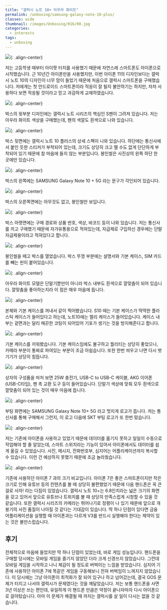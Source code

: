 ```yaml
---
title: "갤럭시 노트 10+ 아우라 화이트"
permalink: /unboxing/samsung-galaxy-note-10-plus/
classes: wide
thumbnail: /images/Unboxing/016/00.jpg
categories:
  - interests
tags:
  - unboxing
---
```


![](/images/Unboxing/016/00.jpg){: .align-center}

저는 고등학생 때부터 아이팟 터치를 사용했기 때문에 자연스레 스마트폰도 아이폰으로 시작했습니다. 근 10년간 아이폰만을 사용했지만, 이번 아이폰 11의 디자인보다는 갤럭시 노트 10의 디자인이 너무 맘이 들었기 때문에 처음으로 갤럭시 스마트폰을 구매했습니다. 저에게는 첫 안드로이드 스마트폰이라 적응이 잘 될지 불안하기는 하지만, 차차 사용하다 보면 적응될 것이라고 믿고 과감하게 교체하였습니다.

![](/images/Unboxing/016/01.jpg){: .align-center}

박스의 윗부분 디자인에는 갤럭시 노트 시리즈의 핵심인 S펜이 그려져 있습니다. 저는 아우라 화이트 색상을 구매했는데, 펜의 색깔도 흰색으로 나와 있습니다.

![](/images/Unboxing/016/02.jpg){: .align-center}

박스 뒷면에는 갤럭시 노트 10 플러스의 상세 스펙이 나와 있습니다. 하단에는 통신사에서 붙인 듯한 스티커가 부착되어 있는데, 크기도 상당히 크고 뗄 수도 없게 단단하게 부착되어 있기 때문에 참 마음에 들지 않는 부분입니다. 봉인씰은 사진상의 왼쪽 하단 한 곳에만 있습니다.

![](/images/Unboxing/016/03.jpg){: .align-center}

박스의 왼쪽에는 SAMSUNG Galaxy Note 10 + 5G 라는 문구가 각인되어 있습니다.

![](/images/Unboxing/016/04.jpg){: .align-center}

박스의 오른쪽면에는 아무것도 없고, 봉인씰만 보입니다.

![](/images/Unboxing/016/05.jpg){: .align-center}

박스 아랫면에는 구매 경로와 상품 번호, 색상, 바코드 등이 나와 있습니다. 저는 통신사를 끼고 구매했기 때문에 자가유통용으로 적혀있는데, 자급제로 구입하신 경우에는 단말자급제용이라고 적혀있다고 합니다.

![](/images/Unboxing/016/06.jpg){: .align-center}

봉인씰을 떼고 박스를 열었습니다. 박스 뚜껑 부분에는 설명서와 기본 케이스, SIM 카드를 빼는 핀이 붙어있습니다.

![](/images/Unboxing/016/07.jpg){: .align-center}

아우라 화이트 모델은 단말기뿐만이 아니라 박스 내부도 흰색으로 깔맞춤이 되어 있습니다. 깔맞춤을 좋아하는지라 이 점은 매우 마음에 듭니다.

![](/images/Unboxing/016/08.jpg){: .align-center}

본체와 기본 케이스를 꺼내서 같이 찍어봤습니다. S10 때는 기본 케이스가 딱딱한 플라스틱 케이스가 들어있다고 하는데, 노트10에는 젤리 케이스가 들어있습니다. 케이스 내부는 겉면과는 달리 매끈한 코팅이 되어있어 기포가 생기는 것을 방지해준다고 합니다.

![](/images/Unboxing/016/09.jpg){: .align-center}

기본 케이스를 끼워봤습니다. 기본 케이스임에도 불구하고 퀄리티는 상당히 좋았으나, 카메라 부분이 통짜로 파여있는 부분이 조금 아쉽습니다. 또한 한번 씌우고 나면 다시 벗기기가 상당히 힘듭니다.

![](/images/Unboxing/016/10.jpg){: .align-center}

상자의 구성품을 마저 보면 25W 충전기, USB-C to USB-C 케이블, AKG 이어폰(USB-C타입), 펜 촉 교환 도구 등이 들어있습니다. 단말기 색상에 맞춰 모두 흰색으로 깔맞춤이 되어 있는 것이 매우 마음에 듭니다.

![](/images/Unboxing/016/11.jpg){: .align-center}

부팅 화면에는 SAMSUNG Galaxy Note 10+ 5G 라고 멋지게 로고가 뜹니다. 저는 통신사를 통해 구매해서 그런지, 이 로고 다음에 SKT 부팅 로고가 또 한번 떴습니다.

![](/images/Unboxing/016/12.jpg){: .align-center}

저는 기존에 아이폰을 사용하고 있었기 때문에 데이터를 옮기지 못하고 일일이 수동으로 작업해야 할 줄 알았는데, 스마트 스위치라는 기능이 있어서 아이폰에서도 데이터를 쉽게 옮길 수 있었습니다. 사진, 메시지, 전화번호부, 심지어는 어플리케이션까지 복사할 수 있습니다. 이런 건 예상하지 못했기 때문에 조금 놀라웠습니다.

![](/images/Unboxing/016/13.jpg){: .align-center}

기존에 사용하던 아이폰 7 과의 크기 비교입니다. 아이폰 7은 좋은 스마트폰이지만 작은 크기로 인해 유튜브 등의 컨텐츠를 볼 때 상당히 불편했었기 때문에 다음 핸드폰은 꼭 큰 걸로 사자! 라는 다짐이 있었습니다. 갤럭시 노트 10+는 6.8인치라는 넓은 크기의 화면을 갖고 있어서 앞으로 유튜브나 트위치를 볼 때 상당히 만족스럽게 시청할 수 있을 것 같습니다. 또한 갤럭시 시리즈의 카메라는 뛰어나기로 정평이 나 있기 때문에 앞으로 개봉기의 사진 품질이 나아질 것 같다는 기대감이 있습니다. 딱 하나 단점이 있다면 금융 어플리케이션을 실행할 때 아이폰과는 다르게 V3를 반드시 실행해야 한다는 제약이 있는 것은 불만스럽습니다.

## 후기

전체적으로 마음에 들었지만 딱 하나 단점이 있었는데, 바로 게임 성능입니다. 핸드폰을 구매할 당시에는 모바일 게임을 즐기지 않았던 더라 크게 신경쓰지 않았습니다. 그런데 모바일 게임을 시작하고 나니 체감이 될 정도로 버벅이는 느낌을 받았습니다. 심지어 기존에 사용하던 아이폰 7에 똑같은 게임을 구동해보니 전혀 버벅임이 느껴지지 않았습니다. 이 당시에는 그냥 아이폰이 최적화가 잘 되어 있구나 하고 넘어갔는데, 결국 GOS 문제가 터지고 나서야 갤럭시가 문제였다는 것을 깨달았습니다. 저는 보통 핸드폰을 사면 3년 이상은 쓰는 편인데, 유일하게 이 핸드폰 만큼은 약정이 끝나자마자 다시 아이폰으로 갈아탔습니다. 아마 이 문제가 해결될 때 까지는 갤럭시를 살 일이 다시는 없을 것 같습니다.